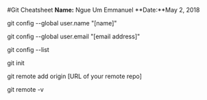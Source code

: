 #Git Cheatsheet
**Name:** Ngue Um Emmanuel
**Date:**May 2, 2018  

git config --global user.name "[name]" 

 git config --global user.email "[email address]"  

 git config --list  

 git init  

 git remote add origin [URL of your remote repo]  

 git remote -v


